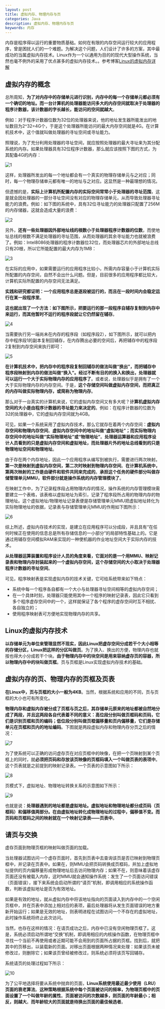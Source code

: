```yaml
---
layout: post
title: 虚拟内存、物理内存与页
categories: Java
description: 虚拟内存、物理内存与页
keywords: 内存
---
```

内存是程序得以运行的重要物质基础。如何在有限的内存空间运行较大的应用程序，曾是困扰人们的一个难题。为解决这个问题，人们设计了许多的方案，其中最成功的当属虚拟内存技术。Linux作为一个以通用为目的的现代大型操作系统，当然也毫不例外的采用了优点甚多的虚拟内存技术。。参考博客[Linux的虚拟内存详解](https://blog.csdn.net/qq_38410730/article/details/81036768)

## 虚拟内存的概念

总所周知，**为了对内存中的存储单元进行识别，内存中的每一个存储单元都必须有一个确切的地址。而一台计算机的处理器能访问多大的内存空间就取决于处理器的程序计数器，该计数器的字长越长，能访问的空间就越大**。

例如：对于程序计数器位数为32位的处理器来说，他的地址发生器所能发出的地址数目为2^32=4G个，于是这个处理器所能访问的最大内存空间就是4G。在计算机技术中，这个值就叫做处理器的寻址空间或寻址能力。

照理说，为了充分利用处理器的寻址空间，就应按照处理器的最大寻址来为其分配系统的内存。如果处理器具有32位程序计数器，那么就应该按照下图的方式，为其配备4G的内存：

![1](/images/posts/knowledge/memoryAndpage/1.png)

这样，处理器所发出的每一个地址都会有一个真实的物理存储单元与之对应；同时，每一个物理存储单元都有唯一的地址与之对应。这显然是一种最理想的情况。

但遗憾的是，**实际上计算机所配置内存的实际空间常常小于处理器的寻址范围**，这是就会因处理器的一部分寻址空间没有对应的物理存储单元，从而导致处理器寻址能力的浪费。例如：如下图的系统中，具有32位寻址能力的处理器只配置了256M的内存储器，这就会造成大量的浪费：

![2](/images/posts/knowledge/memoryAndpage/2.png)

另外，**还有一些处理器因外部地址线的根数小于处理器程序计数器的位数**，而使地址总线的根数不满足处理器的寻址范围，从而处理器的其余寻址能力也就被浪费了。例如：Intel8086处理器的程序计数器位32位，而处理器芯片的外部地址总线只有20根，所以它所能配置的最大内存为1MB：

![3](/images/posts/knowledge/memoryAndpage/3.png)

在实际的应用中，如果需要运行的应用程序比较小，所需内存容量小于计算机实际所配置的内存空间，自然不会出什么问题。但是，目前很多的应用程序都比较大，计算机实际所配置的内存空间无法满足。

**实践和研究都证明：一个应用程序总是逐段被运行的，而且在一段时间内会稳定运行在某一段程序里**。

**这也就出现了一个方法：如下图所示，把要运行的那一段程序自辅存复制到内存中来运行，而其他暂时不运行的程序段就让它仍然留在辅存**。

![4](/images/posts/knowledge/memoryAndpage/4.png)

当需要执行另一端尚未在内存的程序段（如程序段2），如下图所示，就可以把内存中程序段1的副本复制回辅存，在内存腾出必要的空间后，再把辅存中的程序段2复制到内存空间来执行即可：

![5](/images/posts/knowledge/memoryAndpage/5.png)

**在计算机技术中，把内存中的程序段复制回辅存的做法叫做“换出”，而把辅存中程序段映射到内存的做法叫做“换入”。经过不断有目的的换入和换出，处理器就可以运行一个大于实际物理内存的应用程序了**。或者说，处理器似乎是拥有了一个大于实际物理内存的内存空间。于是，**这个存储空间叫做虚拟内存空间，而把真正的内存叫做实际物理内存，或简称为物理内存**。

那么对于一台真实的计算机来说，它的虚拟内存空间又有多大呢？**计算机虚拟内存空间的大小是由程序计数器的寻址能力来决定的**。例如：在程序计数器的位数为32的处理器中，它的虚拟内存空间就为4GB。

可见，如果一个系统采用了虚拟内存技术，那么它就存在着两个内存空间：**虚拟内存空间和物理内存空间**。**虚拟内存空间中的地址叫做“虚拟地址”；而实际物理内存空间中的地址叫做“实际物理地址”或“物理地址”**。**处理器运算器和应用程序设计人员看到的只是虚拟内存空间和虚拟地址，而处理器片外的地址总线看到的只是物理地址空间和物理地址**。

由于存在两个内存地址，因此一个应用程序从编写到被执行，需要进行两次映射。**第一次是映射到虚拟内存空间，第二次时映射到物理内存空间**。**在计算机系统中，第两次映射的工作是由硬件和软件共同来完成的**。**承担这个任务的硬件部分叫做存储管理单元MMU，软件部分就是操作系统的内存管理模块了**。

在映射工作中，为了记录程序段占用物理内存的情况，操作系统的内存管理模块需要建立一个表格，该表格以虚拟地址为索引，记录了程序段所占用的物理内存的物理地址。这个虚拟地址/物理地址记录表便是存储管理单元MMU把虚拟地址转化为实际物理地址的依据，记录表与存储管理单元MMU的作用如下图所示：

![6](/images/posts/knowledge/memoryAndpage/6.png)

综上所述，虚拟内存技术的实现，是建立在应用程序可以分成段，并且具有“在任何时候正在使用的信息总是所有存储信息的一小部分”的局部特性基础上的。它是通过用辅存空间模拟RAM来实现的一种使机器的作业地址空间大于实际内存的技术。

**从处理器运算装置和程序设计人员的角度来看，它面对的是一个用MMU、映射记录表和物理内存封装起来的一个虚拟内存空间，这个存储空间的大小取决于处理器程序计数器的寻址空间**。

可见，程序映射表是实现虚拟内存的技术关键，它可给系统带来如下特点：

* 系统中每一个程序各自都有一个大小与处理器寻址空间相等的虚拟内存空间；
* 在一个具体时刻，处理器只能使用其中一个程序的映射记录表，因此它只看到多个程序虚存空间中的一个，这样就保证了各个程序的虚存空间时互不相扰、各自独立的；
* 使用程序映射表可方便地实现物理内存的共享。

## Linux的虚拟内存技术

**以存储单元为单位来管理显然不现实，因此Linux把虚存空间分成若干个大小相等的存储分区，Linux把这样的分区叫做页**。为了换入、换出的方便，物理内存也就按也得大小分成若干个块。**由于物理内存中的块空间是用来容纳虚存页的容器，所以物理内存中的块叫做页框**。页与页框是Linux实现虚拟内存技术的基础。

## 虚拟内存的页、物理内存的页框及页表

**在Linux中，页与页框的大小一般为4KB**。当然，根据系统和应用的不同，页与页框的大小也可有所变化。

**物理内存和虚拟内存被分成了页框与页之后，其存储单元原来的地址都被自然地分成了两段，并且这两段各自代表着不同的意义：高位段分别叫做页框码和页码，它们是识别页框和页的编码；低位段分别叫做页框偏移量和页内偏移量，它们是存储单元在页框和页内的地址编码**。下图就是两段虚拟内存和物理内存分页之后的情况：

![7](/images/posts/knowledge/memoryAndpage/7.png)

为了使系统可以正确的访问虚存页在对应页框中的映像，在把一个页映射到某个页框上的同时，就**必须把页码和存放该页映像的页框码填入一个叫做页表的表项中**。这个页表就是之前提到的映射记录表。一个页表的示意图如下所示：

![8](/images/posts/knowledge/memoryAndpage/8.png)

页模式下，虚拟地址、物理地址转换关系的示意图如下所示：

![9](/images/posts/knowledge/memoryAndpage/9.png)

也就是说：**处理器遇到的地址都是虚拟地址。虚拟地址和物理地址都分成页码（页框码）和偏移值两部分。在由虚拟地址转化成物理地址的过程中，偏移值不变。而页码和页框码之间的映射就在一个映射记录表——页表中**。

## 请页与交换

虚存页面到物理页框的映射叫做页面的加载。

当处理器试图访问一个虚存页面时，首先到页表中去查询该页是否已映射到物理页框中，并记录在页表中。如果在，则MMU会把页码转换成页框码，并加上虚拟地址提供的页内偏移量形成物理地址后去访问物理内存；如果不在，则意味着该虚存页面还没有被载入内存，这时MMU就会通知操作系统：发生了一个页面访问错误（页面错误），接下来系统会启动所谓的“请页”机制，即调用相应的系统操作函数，判断该虚拟地址是否为有效地址。

如果是有效的地址，就从虚拟内存中将该地址指向的页面读入到内存中的一个空闲页框中，并在页表中添加上相对应的表项，最后处理器将从发生页面错误的地方重新开始运行；如果是无效的地址，则表明进程在试图访问一个不存在的虚拟地址，此时操作系统将终止此次访问。

当然，也存在这样的情况：在请页成功之后，内存中已没有空闲物理页框了。这是，系统必须启动所谓地“交换”机制，即调用相应的内核操作函数，在物理页框中寻找一个当前不再使用或者近期可能不会用到的页面所占据的页框。找到后，就把其中的页移出，以装载新的页面。对移出页面根据两种情况来处理：如果该页未被修改过，则删除它；如果该页曾经被修改过，则系统必须将该页写回辅存。

系统请页的处理过程如下所示：

![10](/images/posts/knowledge/memoryAndpage/10.png)

为了公平地选择将要从系统中抛弃的页面，**Linux系统使用最近最少使用（LRU）页面的衰老算法**。**这种策略根据系统中每个页面被访问的频率，为物理页框中的页面设置了一个叫做年龄的属性**。**页面被访问的次数越多，则页面的年龄最小；相反，则越大**。**而年龄较大的页面就是待换出页面的最佳候选者**。




